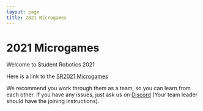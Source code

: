 ```yaml
---
layout: page
title: 2021 Microgames
---
```


2021 Microgames
===============

Welcome to Student Robotics 2021

Here is a link to the [SR2021 Microgames](https://docs.google.com/document/d/1pKYGQo6m1OjOMAJ4-IqPvfbQ71G60QBVo27lDeKToUY/edit)

We recommend you work through them as a team, so you can learn from each other. If you have any issues, just ask us on [Discord](https://discord.com/channels/775497131057741836/777582218662510612) (Your team leader should have the joining instructions).
